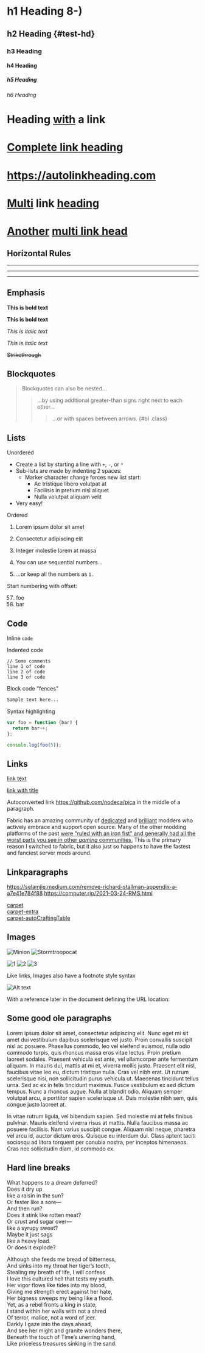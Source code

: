 # h1 Heading 8-)
## h2 Heading {#test-hd}
### h3 Heading
#### h4 Heading
##### h5 Heading
###### h6 Heading

# Heading [with](https://wikipedia.org) a link

# [Complete link heading](https://twitter.com)

# https://autolinkheading.com

# [Multi](https://paste.nilsu.org) link [heading](https://kota.nz)

# [Another](https://organicclimbing.com/) [multi link head](https://git.sr.ht/)


## Horizontal Rules

___

---

***

## Emphasis

**This is bold text**

__This is bold text__

*This is italic text*

_This is italic text_

~~Strikethrough~~

## Blockquotes

> Blockquotes can also be nested...
>> ...by using additional greater-than signs right next to each other...
> > > ...or with spaces between arrows.
{#bl .class}

## Lists

Unordered

+ Create a list by starting a line with `+`, `-`, or `*`
+ Sub-lists are made by indenting 2 spaces:
  - Marker character change forces new list start:
    * Ac tristique libero volutpat at
    + Facilisis in pretium nisl aliquet
    - Nulla volutpat aliquam velit
+ Very easy!

Ordered

1. Lorem ipsum dolor sit amet
2. Consectetur adipiscing elit
3. Integer molestie lorem at massa


1. You can use sequential numbers...
1. ...or keep all the numbers as `1.`

Start numbering with offset:

57. foo
1. bar


## Code

Inline `code`

Indented code

    // Some comments
    line 1 of code
    line 2 of code
    line 3 of code


Block code "fences"

``` markdown
Sample text here...
```

Syntax highlighting

``` js
var foo = function (bar) {
  return bar++;
};

console.log(foo(5));
```

## Links

[link text](http://dev.nodeca.com)

[link with title](http://nodeca.github.io/pica/demo/ "title text!")

Autoconverted link https://github.com/nodeca/pica in the middle of a paragraph.

Fabric has an amazing community of
[dedicated](https://www.modrinth.com/user/modmuss50) and
[brilliant](https://jellysquid.me/projects/) modders who actively embrace and
support open source. Many of the other modding platforms of the past [were
"ruled with an iron fist" and generally had all the worst parts you see in other
*gaming* communities.](https://web.archive.org/web/20201125032822/) This is the
primary reason I switched to fabric, but it also just so happens to have the
fastest and fanciest server mods around.

## Linkparagraphs

https://selamjie.medium.com/remove-richard-stallman-appendix-a-a7e41e784f88
https://computer.rip/2021-03-24-RMS.html

[carpet](https://github.com/gnembon/fabric-carpet)\
[carpet-extra](https://github.com/gnembon/carpet-extra/)\
[carpet-autoCraftingTable](https://github.com/gnembon/carpet-autoCraftingTable)

## Images

![Minion](https://octodex.github.com/images/minion.png)
![Stormtroopocat](https://octodex.github.com/images/stormtroopocat.jpg "The Stormtroopocat")

![1](https://octodex.github.com/images/minion.png)
![2](https://octodex.github.com/images/stormtroopocat.jpg "The Stormtroopocat")
![3](https://octodex.github.com/images/minion.png)

Like links, Images also have a footnote style syntax

![Alt text][id]

With a reference later in the document defining the URL location:

[id]: https://octodex.github.com/images/dojocat.jpg  "The Dojocat"

## Some good ole paragraphs

 Lorem ipsum dolor sit amet, consectetur adipiscing elit. Nunc eget mi sit amet
 dui vestibulum dapibus scelerisque vel justo. Proin convallis suscipit nisl ac
 posuere. Phasellus commodo, leo vel eleifend euismod, nulla odio commodo
 turpis, quis rhoncus massa eros vitae lectus. Proin pretium laoreet sodales.
 Praesent vehicula est ante, vel ullamcorper ante fermentum aliquam. In mauris
 dui, mattis at mi et, viverra mollis justo. Praesent elit nisl, faucibus vitae
 leo eu, dictum tristique nulla. Cras vel nibh erat. Ut rutrum scelerisque nisi,
 non sollicitudin purus vehicula ut. Maecenas tincidunt tellus urna. Sed ac ex
 in felis tincidunt maximus. Fusce vestibulum ex sed dictum tempus. Nunc a
 rhoncus augue. Nulla at blandit odio. Aliquam semper volutpat arcu, a porttitor
 sapien scelerisque ut. Duis molestie nibh sem, quis congue justo laoreet at.

In vitae rutrum ligula, vel bibendum sapien. Sed molestie mi at felis finibus pulvinar. Mauris eleifend viverra risus at mattis. Nulla faucibus massa ac posuere facilisis. Nam varius suscipit congue. Aliquam nisl neque, pharetra vel arcu id, auctor dictum eros. Quisque eu interdum dui. Class aptent taciti sociosqu ad litora torquent per conubia nostra, per inceptos himenaeos. Cras nec sollicitudin diam, id commodo ex. 

## Hard line breaks

What happens to a dream deferred?  
Does it dry up  
like a raisin in the sun?  
Or fester like a sore—  
And then run?  
Does it stink like rotten meat?  
Or crust and sugar over—  
like a syrupy sweet?  
Maybe it just sags  
like a heavy load.  
Or does it explode?  

Although she feeds me bread of bitterness,\
And sinks into my throat her tiger’s tooth,\
Stealing my breath of life, I will confess\
I love this cultured hell that tests my youth.\
Her vigor flows like tides into my blood,\
Giving me strength erect against her hate,\
Her bigness sweeps my being like a flood.\
Yet, as a rebel fronts a king in state,\
I stand within her walls with not a shred\
Of terror, malice, not a word of jeer.\
Darkly I gaze into the days ahead,\
And see her might and granite wonders there,\
Beneath the touch of Time’s unerring hand,\
Like priceless treasures sinking in the sand.
